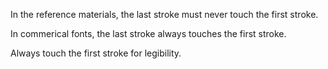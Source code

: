 In the reference materials, the last stroke must never touch the first stroke.

In commerical fonts, the last stroke always touches the first stroke.

Always touch the first stroke for legibility.
